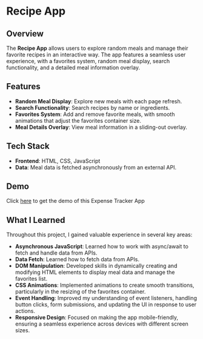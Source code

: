 # Recipe App

## Overview
The **Recipe App** allows users to explore random meals and manage their favorite recipes in an interactive way. The app features a seamless user experience, with a favorites system, random meal display, search functionality, and a detailed meal information overlay.

## Features
- **Random Meal Display**: Explore new meals with each page refresh.
- **Search Functionality**: Search recipes by name or ingredients.
- **Favorites System**: Add and remove favorite meals, with smooth animations that adjust the favorites container size.
- **Meal Details Overlay**: View meal information in a sliding-out overlay.
  
## Tech Stack
- **Frontend**: HTML, CSS, JavaScript
- **Data**: Meal data is fetched asynchronously from an external API.

## Demo
Click [here](https://himanshuchopra99.github.io/Recipes-App/) to get the demo of this Expense Tracker App

## What I Learned

Throughout this project, I gained valuable experience in several key areas:

- **Asynchronous JavaScript**: Learned how to work with async/await to fetch and handle data from APIs.
- **Data Fetch**: Learned how to fetch data from APIs.
- **DOM Manipulation**: Developed skills in dynamically creating and modifying HTML elements to display meal data and manage the favorites list.
- **CSS Animations**: Implemented animations to create smooth transitions, particularly in the resizing of the favorites container.
- **Event Handling**: Improved my understanding of event listeners, handling button clicks, form submissions, and updating the UI in response to user actions.
- **Responsive Design**: Focused on making the app mobile-friendly, ensuring a seamless experience across devices with different screen sizes.
